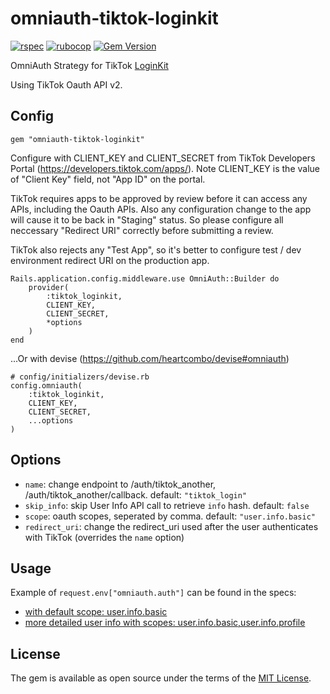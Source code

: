 # omniauth-tiktok-loginkit

[![rspec](https://github.com/layerssss/omniauth-tiktok-loginkit/actions/workflows/rspec.yml/badge.svg)](https://github.com/layerssss/omniauth-tiktok-loginkit/actions/workflows/rspec.yml)
[![rubocop](https://github.com/layerssss/omniauth-tiktok-loginkit/actions/workflows/rubocop.yml/badge.svg)](https://github.com/layerssss/omniauth-tiktok-loginkit/actions/workflows/rubocop.yml)
[![Gem Version](https://badge.fury.io/rb/omniauth-tiktok-loginkit.svg)](https://badge.fury.io/rb/omniauth-tiktok-loginkit)

OmniAuth Strategy for TikTok [LoginKit](https://developers.tiktok.com/doc/login-kit-overview/)

Using TikTok Oauth API v2.

## Config

```
gem "omniauth-tiktok-loginkit"
```

Configure with CLIENT_KEY and CLIENT_SECRET from TikTok Developers Portal (https://developers.tiktok.com/apps/). Note CLIENT_KEY is the value of "Client Key" field, not "App ID" on the portal.

TikTok requires apps to be approved by review before it can access any APIs, including the Oauth APIs. Also any configuration change to the app will cause it to be back in "Staging" status. So please configure all neccessary "Redirect URI" correctly before submitting a review.

TikTok also rejects any "Test App", so it's better to configure test / dev environment redirect URI on the production app.

```
Rails.application.config.middleware.use OmniAuth::Builder do
    provider(
        :tiktok_loginkit, 
        CLIENT_KEY, 
        CLIENT_SECRET,
        *options
    )
end
```

...Or with devise (https://github.com/heartcombo/devise#omniauth)

```
# config/initializers/devise.rb
config.omniauth(
    :tiktok_loginkit, 
    CLIENT_KEY, 
    CLIENT_SECRET, 
    ...options
)

```

## Options

* `name`: change endpoint to /auth/tiktok_another, /auth/tiktok_another/callback. default: `"tiktok_login"`
* `skip_info`: skip User Info API call to retrieve `info` hash. default: `false`
* `scope`: oauth scopes, seperated by comma. default: `"user.info.basic"`
* `redirect_uri`: change the redirect_uri used after the user authenticates with TikTok (overrides the `name` option)


## Usage

Example of `request.env["omniauth.auth"]` can be found in the specs:

* [with default scope: user.info.basic](https://github.com/layerssss/omniauth-tiktok-loginkit/blob/main/spec/omniauth/strategies/tiktok_loginkit_spec.rb#L108)
* [more detailed user info with scopes: user.info.basic,user.info.profile](https://github.com/layerssss/omniauth-tiktok-loginkit/blob/main/spec/omniauth/strategies/tiktok_loginkit_spec.rb#L263)

## License

The gem is available as open source under the terms of the [MIT License](https://opensource.org/licenses/MIT).